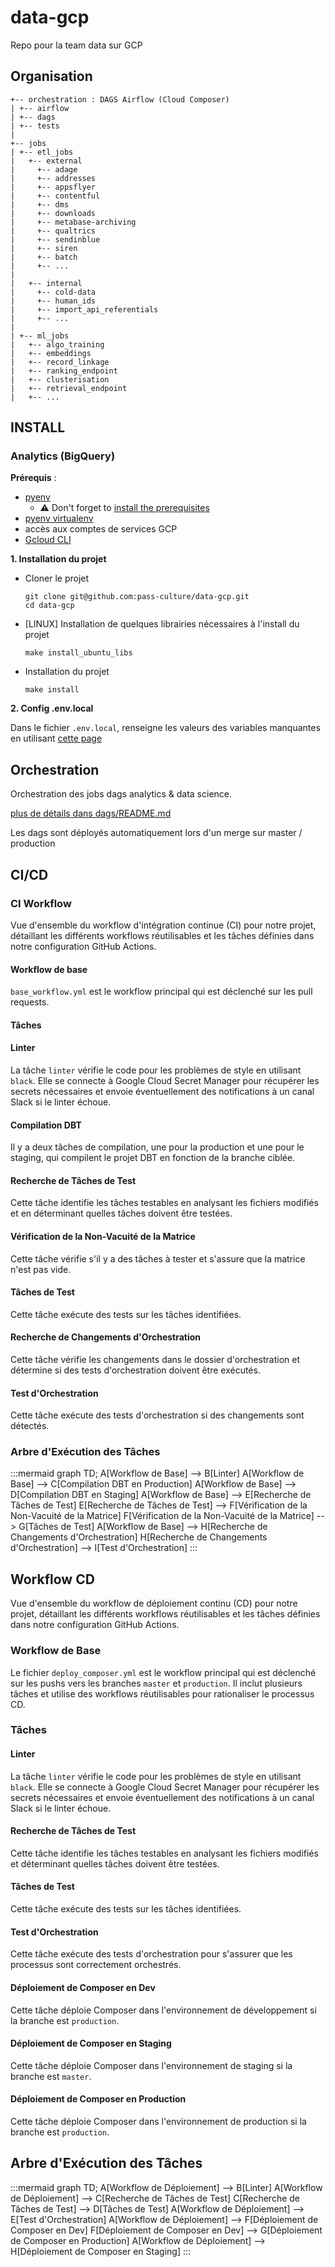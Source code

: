 # data-gcp

Repo pour la team data sur GCP

## Organisation

```
+-- orchestration : DAGS Airflow (Cloud Composer)
| +-- airflow
| +-- dags
| +-- tests
|
+-- jobs
| +-- etl_jobs
|   +-- external 
|     +-- adage
|     +-- addresses
|     +-- appsflyer
|     +-- contentful
|     +-- dms
|     +-- downloads
|     +-- metabase-archiving
|     +-- qualtrics
|     +-- sendinblue
|     +-- siren
|     +-- batch
|     +-- ...
|
|   +-- internal
|     +-- cold-data
|     +-- human_ids
|     +-- import_api_referentials
|     +-- ...
|
| +-- ml_jobs
|   +-- algo_training
|   +-- embeddings
|   +-- record_linkage
|   +-- ranking_endpoint
|   +-- clusterisation
|   +-- retrieval_endpoint
|   +-- ...

```

## INSTALL
### Analytics (BigQuery)

**Prérequis** :
- [pyenv](https://github.com/pyenv/pyenv-installer)
  - ⚠ Don't forget to [install the prerequisites](https://github.com/pyenv/pyenv/wiki/Common-build-problems#prerequisites)
- [pyenv virtualenv](https://github.com/pyenv/pyenv-virtualenv#installation)
- accès aux comptes de services GCP
- [Gcloud CLI](https://cloud.google.com/sdk/docs/install?hl=fr)

**1. Installation du projet**

- Cloner le projet
  ```
  git clone git@github.com:pass-culture/data-gcp.git
  cd data-gcp
  ```
- [LINUX] Installation de quelques librairies nécessaires à l'install du projet
  ```
  make install_ubuntu_libs
  ```
- Installation du projet
  ```
  make install
  ```

**2. Config .env.local**

Dans le fichier `.env.local`, renseigne les valeurs des variables manquantes en utilisant [cette page](https://www.notion.so/passcultureapp/Les-secrets-du-repo-data-gcp-085759e27a664a95a65a6886831bde54)


## Orchestration

Orchestration des jobs dags analytics & data science.

[plus de détails dans dags/README.md](/orchestration/README.md)

Les dags sont déployés automatiquement lors d'un merge sur master / production


## CI/CD

### CI Workflow

Vue d'ensemble du workflow d'intégration continue (CI) pour notre projet, détaillant les différents workflows réutilisables et les tâches définies dans notre configuration GitHub Actions.

#### Workflow de base

`base_workflow.yml` est le workflow principal qui est déclenché sur les pull requests.

#### Tâches

#### Linter

La tâche `linter` vérifie le code pour les problèmes de style en utilisant `black`. Elle se connecte à Google Cloud Secret Manager pour récupérer les secrets nécessaires et envoie éventuellement des notifications à un canal Slack si le linter échoue.

#### Compilation DBT

Il y a deux tâches de compilation, une pour la production et une pour le staging, qui compilent le projet DBT en fonction de la branche ciblée.

#### Recherche de Tâches de Test

Cette tâche identifie les tâches testables en analysant les fichiers modifiés et en déterminant quelles tâches doivent être testées.

#### Vérification de la Non-Vacuité de la Matrice

Cette tâche vérifie s'il y a des tâches à tester et s'assure que la matrice n'est pas vide.

#### Tâches de Test

Cette tâche exécute des tests sur les tâches identifiées.

#### Recherche de Changements d'Orchestration

Cette tâche vérifie les changements dans le dossier d'orchestration et détermine si des tests d'orchestration doivent être exécutés.

#### Test d'Orchestration

Cette tâche exécute des tests d'orchestration si des changements sont détectés.

### Arbre d'Exécution des Tâches

:::mermaid
graph TD;
    A[Workflow de Base] --> B[Linter]
    A[Workflow de Base] --> C[Compilation DBT en Production]
    A[Workflow de Base] --> D[Compilation DBT en Staging]
    A[Workflow de Base] --> E[Recherche de Tâches de Test]
    E[Recherche de Tâches de Test] --> F[Vérification de la Non-Vacuité de la Matrice]
    F[Vérification de la Non-Vacuité de la Matrice] --> G[Tâches de Test]
    A[Workflow de Base] --> H[Recherche de Changements d'Orchestration]
    H[Recherche de Changements d'Orchestration] --> I[Test d'Orchestration]
:::

## Workflow CD

Vue d'ensemble du workflow de déploiement continu (CD) pour notre projet, détaillant les différents workflows réutilisables et les tâches définies dans notre configuration GitHub Actions.

### Workflow de Base

Le fichier `deploy_composer.yml` est le workflow principal qui est déclenché sur les pushs vers les branches `master` et `production`. Il inclut plusieurs tâches et utilise des workflows réutilisables pour rationaliser le processus CD.

### Tâches

#### Linter

La tâche `linter` vérifie le code pour les problèmes de style en utilisant `black`. Elle se connecte à Google Cloud Secret Manager pour récupérer les secrets nécessaires et envoie éventuellement des notifications à un canal Slack si le linter échoue.

#### Recherche de Tâches de Test

Cette tâche identifie les tâches testables en analysant les fichiers modifiés et déterminant quelles tâches doivent être testées.

#### Tâches de Test

Cette tâche exécute des tests sur les tâches identifiées.

#### Test d'Orchestration

Cette tâche exécute des tests d'orchestration pour s'assurer que les processus sont correctement orchestrés.

#### Déploiement de Composer en Dev

Cette tâche déploie Composer dans l'environnement de développement si la branche est `production`.

#### Déploiement de Composer en Staging

Cette tâche déploie Composer dans l'environnement de staging si la branche est `master`.

#### Déploiement de Composer en Production

Cette tâche déploie Composer dans l'environnement de production si la branche est `production`.

## Arbre d'Exécution des Tâches

:::mermaid
graph TD;
    A[Workflow de Déploiement] --> B[Linter]
    A[Workflow de Déploiement] --> C[Recherche de Tâches de Test]
    C[Recherche de Tâches de Test] --> D[Tâches de Test]
    A[Workflow de Déploiement] --> E[Test d'Orchestration]
    A[Workflow de Déploiement] --> F[Déploiement de Composer en Dev]
    F[Déploiement de Composer en Dev] --> G[Déploiement de Composer en Production]
    A[Workflow de Déploiement] --> H[Déploiement de Composer en Staging]
:::